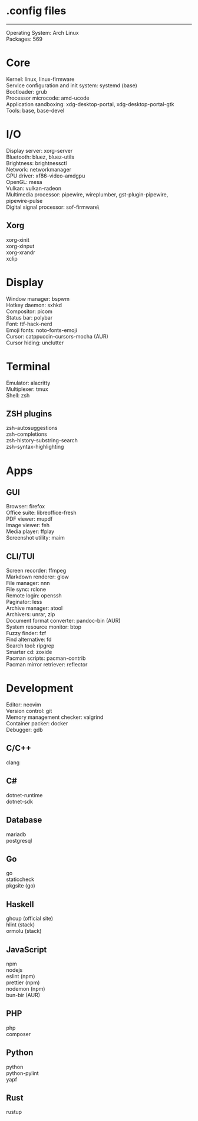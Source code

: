 # .config files

---

Operating System: Arch Linux\
Packages: 569

# Core

Kernel: linux, linux-firmware\
Service configuration and init system: systemd (base)\
Bootloader: grub\
Processor microcode: amd-ucode\
Application sandboxing: xdg-desktop-portal, xdg-desktop-portal-gtk\
Tools: base, base-devel

# I/O

Display server: xorg-server\
Bluetooth: bluez, bluez-utils\
Brightness: brightnessctl\
Network: networkmanager\
GPU driver: xf86-video-amdgpu\
OpenGL: mesa\
Vulkan: vulkan-radeon\
Multimedia processor: pipewire, wireplumber, gst-plugin-pipewire, 
pipewire-pulse\
Digital signal processor: sof-firmware\

## Xorg

xorg-xinit\
xorg-xinput\
xorg-xrandr\
xclip

# Display

Window manager: bspwm\
Hotkey daemon: sxhkd\
Compositor: picom\
Status bar: polybar\
Font: ttf-hack-nerd\
Emoji fonts: noto-fonts-emoji\
Cursor: catppuccin-cursors-mocha (AUR)\
Cursor hiding: unclutter

# Terminal

Emulator: alacritty\
Multiplexer: tmux\
Shell: zsh

## ZSH plugins

zsh-autosuggestions\
zsh-completions\
zsh-history-substring-search\
zsh-syntax-highlighting

# Apps

## GUI

Browser: firefox\
Office suite: libreoffice-fresh\
PDF viewer: mupdf\
Image viewer: feh\
Media player: ffplay\
Screenshot utility: maim

## CLI/TUI

Screen recorder: ffmpeg\
Markdown renderer: glow\
File manager: nnn\
File sync: rclone\
Remote login: openssh\
Paginator: less\
Archive manager: atool\
Archivers: unrar, zip\
Document format converter: pandoc-bin (AUR)\
System resource monitor: btop\
Fuzzy finder: fzf\
Find alternative: fd\
Search tool: ripgrep\
Smarter cd: zoxide\
Pacman scripts: pacman-contrib\
Pacman mirror retriever: reflector

# Development

Editor: neovim\
Version control: git\
Memory management checker: valgrind\
Container packer: docker\
Debugger: gdb

## C/C++

clang

## C#

dotnet-runtime\
dotnet-sdk

## Database

mariadb\
postgresql

## Go

go\
staticcheck\
pkgsite (go)

## Haskell

ghcup (official site)\
hlint (stack)\
ormolu (stack)

## JavaScript

npm\
nodejs\
eslint (npm)\
prettier (npm)\
nodemon (npm)\
bun-bir (AUR)

## PHP

php\
composer

## Python

python\
python-pylint\
yapf

## Rust

rustup
